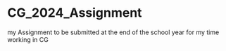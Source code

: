 # CG_2024_Assignment
my Assignment to be submitted at the end of the school year for my time working in CG

